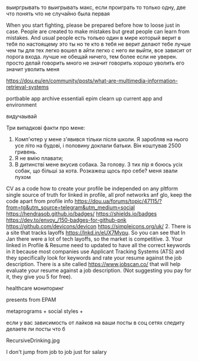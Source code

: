 выиргрывать то выигрывать макс, если проиграть то только одну, две что понять что не случайно была первая

When you start fighting, please be prepared before how to loose just in case.
People are created to make mistakes but great people can learn from mistakes. 
And usual people 
есть тольео один в мире который верит в тебя по настоящему это ты
но те кто в тебя не верит делают тебе лучше чем ты
для тех легко вошел в айти легко с него яи выйти, все зависит от порога входа.
лучше не обещай ничего, тем более если не уверен. просто делай
говорить много не значит говорить хорошо
уволить его значит уволить меня

https://dou.eu/en/community/posts/what-are-multimedia-information-retrieval-systems 
 
portbable app
archive
essentiali epim 
clearn up current app and environment

видучаывай

Три випадкові факти про мене:
1. Комп'ютер у мене з'явився тільки після школи. Я заробляв на нього усе літо на будові, і половину доклали батьки. Він коштував 2500 гривень.
2. Я не вмію плавати;
3. В дитинстві мене вкусив собака. За голову. З тих пір я боюсь усіх собак, що більші за кота.
Розкажеш щось про себе?
меня звали пухом

CV as a code
how to create your profile be independed on any pltform
single source of truth for linked in profile, all prof networks anf glo, keep the code apart from profile info
https://dou.ua/forums/topic/47115/?from=tg&utm_source=telegram&utm_medium=social
https://hendrasob.github.io/badges/
https://shields.io/badges
https://dev.to/envoy_/150-badges-for-github-pnk
https://github.com/devicons/devicon
https://simpleicons.org/uk/
2. There is a site that tracks layoffs https://lnkd.in/eUX7Mvpu. So you can see that In Jan there were a lot of tech layoffs, so the market is competitive.
3. Your linked in Profile & Resume need to updated to have all the correct keywords in it because most companies use Applicant Tracking Systems (ATS) and they specifically look for keywords and rate your resume against the job description. There is a site called https://www.jobscan.co/ that will help evaluate your resume against a job description. (Not suggesting you pay for it, they give you 5 for free).

healthcare мониторинг

presents from EPAM

metaprograms + social styles + 

если у вас зависимость от лайков на ваши посты в соц сетях следиту делаете ли посты что б

RecursiveDrinking.jpg

I don't jump from job to job just for salary
